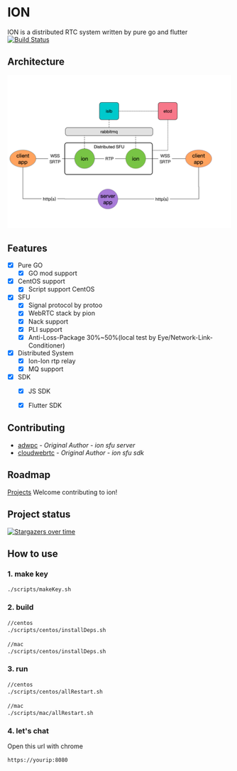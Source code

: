 # ION
ION is a distributed RTC system written by pure go and flutter
[![Build Status](https://travis-ci.com/pion/ion.svg?branch=master)](https://travis-ci.com/pion/ion)

## Architecture

![arch](docs/imgs/arch.png)
## Features

- [x] Pure GO
	- [x] GO mod support
- [x] CentOS support
	- [x] Script support CentOS
- [x] SFU
	- [x] Signal protocol by protoo
	- [x] WebRTC stack by pion
	- [x] Nack support
	- [x] PLI support
	- [x] Anti-Loss-Package 30%~50%(local test by Eye/Network-Link-Conditioner)
- [x] Distributed System
	- [x] Ion-Ion rtp relay
	- [x] MQ support

- [x] SDK
	- [x] JS SDK
	- [x] Flutter SDK


## Contributing
* [adwpc](https://github.com/adwpc) - *Original Author - ion sfu server*
* [cloudwebrtc](https://github.com/cloudwebrtc) - *Original Author - ion sfu sdk*

## Roadmap


[Projects](https://github.com/pion/ion/projects/1)
Welcome contributing to ion!

## Project status
[![Stargazers over time](https://starchart.cc/pion/ion.svg)](https://starchart.cc/pion/ion)

## How to use
### 1. make key
```
./scripts/makeKey.sh
```
### 2. build
```
//centos
./scripts/centos/installDeps.sh

//mac
./scripts/centos/installDeps.sh
```
### 3. run
```
//centos
./scripts/centos/allRestart.sh

//mac
./scripts/mac/allRestart.sh
```
### 4. let's chat
Open this url with chrome

```
https://yourip:8080
```


